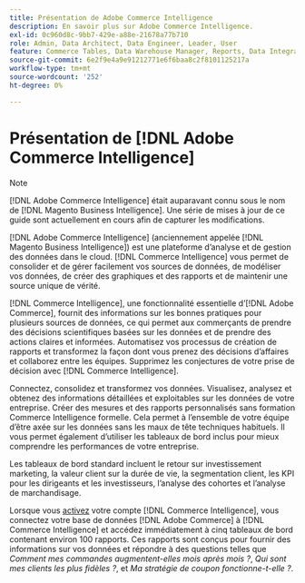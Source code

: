 ```yaml
---
title: Présentation de Adobe Commerce Intelligence
description: En savoir plus sur Adobe Commerce Intelligence.
exl-id: 0c960d8c-9bb7-429e-a88e-21678a77b710
role: Admin, Data Architect, Data Engineer, Leader, User
feature: Commerce Tables, Data Warehouse Manager, Reports, Data Integration
source-git-commit: 6e2f9e4a9e91212771e6f6baa8c2f8101125217a
workflow-type: tm+mt
source-wordcount: '252'
ht-degree: 0%

---
```



# Présentation de [!DNL Adobe Commerce Intelligence]

>[!NOTE]
>
>[!DNL Adobe Commerce Intelligence] était auparavant connu sous le nom de [!DNL Magento Business Intelligence]. Une série de mises à jour de ce guide sont actuellement en cours afin de capturer les modifications.

[!DNL Adobe Commerce Intelligence] (anciennement appelée [!DNL Magento Business Intelligence]) est une plateforme d’analyse et de gestion des données dans le cloud. [!DNL Commerce Intelligence] vous permet de consolider et de gérer facilement vos sources de données, de modéliser vos données, de créer des graphiques et des rapports et de maintenir une source unique de vérité.

[!DNL Commerce Intelligence], une fonctionnalité essentielle d’[!DNL Adobe Commerce], fournit des informations sur les bonnes pratiques pour plusieurs sources de données, ce qui permet aux commerçants de prendre des décisions scientifiques basées sur les données et de prendre des actions claires et informées. Automatisez vos processus de création de rapports et transformez la façon dont vous prenez des décisions d’affaires et collaborez entre les équipes. Supprimez les conjectures de votre prise de décision avec [!DNL Commerce Intelligence].

Connectez, consolidez et transformez vos données. Visualisez, analysez et obtenez des informations détaillées et exploitables sur les données de votre entreprise. Créer des mesures et des rapports personnalisés sans formation Commerce Intelligence formelle. Cela permet à l’ensemble de votre équipe d’être axée sur les données sans les maux de tête techniques habituels. Il vous permet également d’utiliser les tableaux de bord inclus pour mieux comprendre les performances de votre entreprise.

Les tableaux de bord standard incluent le retour sur investissement marketing, la valeur client sur la durée de vie, la segmentation client, les KPI pour les dirigeants et les investisseurs, l’analyse des cohortes et l’analyse de marchandisage.

Lorsque vous [activez](../getting-started/onpremise-activation.md) votre compte [!DNL Commerce Intelligence], vous connectez votre base de données [!DNL Adobe Commerce] à [!DNL Commerce Intelligence] et accédez immédiatement à cinq tableaux de bord contenant environ 100 rapports. Ces rapports sont conçus pour fournir des informations sur vos données et répondre à des questions telles que *Comment mes commandes augmentent-elles mois après mois ?*, *Qui sont mes clients les plus fidèles ?*, et *Ma stratégie de coupon fonctionne-t-elle ?*.
